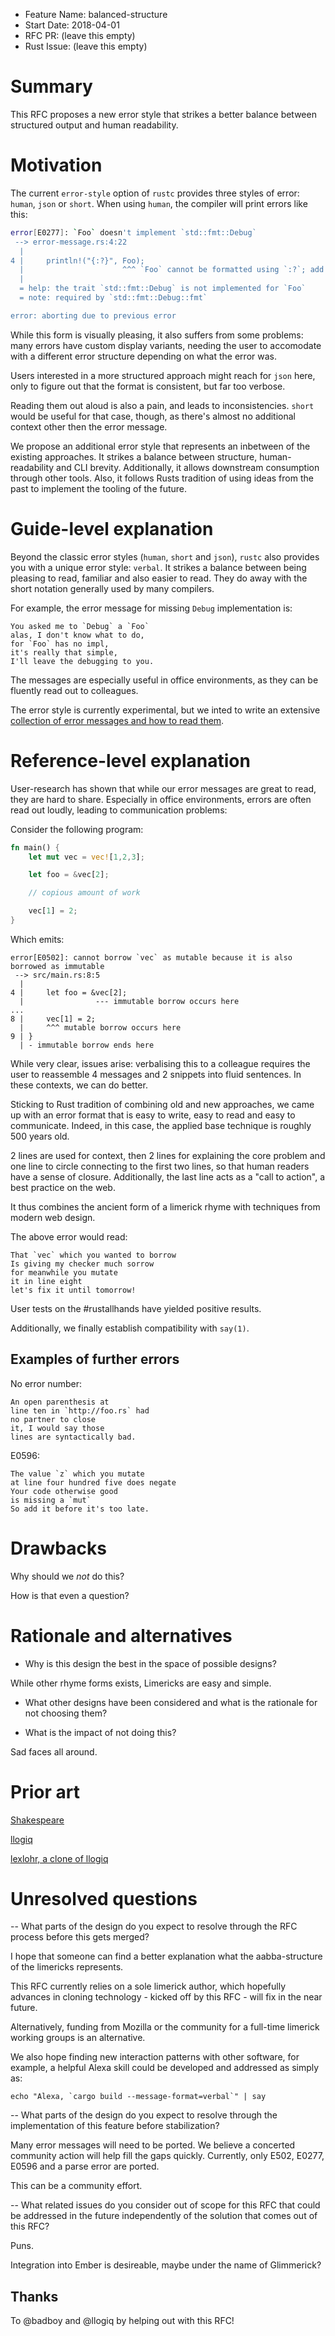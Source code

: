 - Feature Name: balanced-structure
- Start Date: 2018-04-01
- RFC PR: (leave this empty)
- Rust Issue: (leave this empty)

# Summary
[summary]: #summary

This RFC proposes a new error style that strikes a better balance between structured output and human readability.

# Motivation
[motivation]: #motivation

The current `error-style` option of `rustc` provides three styles of error: `human`, `json` or `short`. When using `human`, the compiler will print errors like this:

```sh
error[E0277]: `Foo` doesn't implement `std::fmt::Debug`
 --> error-message.rs:4:22
  |
4 |     println!("{:?}", Foo);
  |                      ^^^ `Foo` cannot be formatted using `:?`; add `#[derive(Debug)]` or manually implement `std::fmt::Debug`
  |
  = help: the trait `std::fmt::Debug` is not implemented for `Foo`
  = note: required by `std::fmt::Debug::fmt`

error: aborting due to previous error
```

While this form is visually pleasing, it also suffers from some problems: many errors have custom display variants, needing the user to accomodate with a different error structure depending on what the error was.

Users interested in a more structured approach might reach for `json` here, only to figure out that the format is consistent, but far too verbose.

Reading them out aloud is also a pain, and leads to inconsistencies. `short` would be useful for that case, though, as there's almost no additional context other then the error message.

We propose an additional error style that represents an inbetween of the existing approaches. It strikes a balance between structure, human-readability and CLI brevity. Additionally, it allows downstream consumption through other tools. Also, it follows Rusts tradition of using ideas from the past to implement the tooling of the future.

# Guide-level explanation
[guide-level-explanation]: #guide-level-explanation

Beyond the classic error styles (`human`, `short` and `json`), `rustc` also provides you with a unique error style: `verbal`. It strikes a balance between being pleasing to read, familiar and also easier to read. They do away with the short notation generally used by many compilers.

For example, the error message for missing `Debug` implementation is:

```
You asked me to `Debug` a `Foo`
alas, I don't know what to do,
for `Foo` has no impl,
it's really that simple,
I'll leave the debugging to you.
```

The messages are especially useful in office environments, as they can be fluently read out to colleagues.

The error style is currently experimental, but we inted to write an extensive [collection of error messages and how to read them](https://books.google.de/books?hl=de&lr=&id=nFdOG5JxWZoC&oi=fnd&pg=PR9&dq=limericks+&ots=m1kV6ZKSFa&sig=2wAwaTDapYnj01S1IqujQL_z85M#v=onepage&q=limericks&f=false).


# Reference-level explanation
[reference-level-explanation]: #reference-level-explanation

User-research has shown that while our error messages are great to read, they are hard to share. Especially in office environments, errors are often read
out loudly, leading to communication problems:

Consider the following program:

```rust
fn main() {
    let mut vec = vec![1,2,3];

    let foo = &vec[2];

    // copious amount of work

    vec[1] = 2;
}
```

Which emits:

```
error[E0502]: cannot borrow `vec` as mutable because it is also borrowed as immutable
 --> src/main.rs:8:5
  |
4 |     let foo = &vec[2];
  |                --- immutable borrow occurs here
...
8 |     vec[1] = 2;
  |     ^^^ mutable borrow occurs here
9 | }
  | - immutable borrow ends here
```

While very clear, issues arise: verbalising this to a colleague requires the user to reassemble 4 messages and 2 snippets into fluid sentences. In these contexts, we can do better.

Sticking to Rust tradition of combining old and new approaches, we came up with an error format that is easy to write, easy to read and easy to communicate. Indeed, in this case, the applied base technique is roughly 500 years old.

2 lines are used for context, then 2 lines for explaining the core problem and one line to circle connecting to the first two lines, so that human readers have a sense of closure. Additionally, the last line acts as a "call to action", a best practice on the web.

It thus combines the ancient form of a limerick rhyme with techniques from modern web design.

The above error would read:

```
That `vec` which you wanted to borrow
Is giving my checker much sorrow
for meanwhile you mutate
it in line eight
let's fix it until tomorrow!
```

User tests on the #rustallhands have yielded positive results.

Additionally, we finally establish compatibility with `say(1)`.

## Examples of further errors

No error number:
```
An open parenthesis at
line ten in `http://foo.rs` had
no partner to close
it, I would say those
lines are syntactically bad.
```

E0596:

```
The value `z` which you mutate
at line four hundred five does negate
Your code otherwise good
is missing a `mut`
So add it before it's too late.
```

# Drawbacks
[drawbacks]: #drawbacks

Why should we *not* do this?

How is that even a question?

# Rationale and alternatives
[alternatives]: #alternatives

- Why is this design the best in the space of possible designs?

While other rhyme forms exists, Limericks are easy and simple.

- What other designs have been considered and what is the rationale for not choosing them?

- What is the impact of not doing this?

Sad faces all around.

# Prior art
[prior-art]: #prior-art

[Shakespeare](http://shakespearelang.sourceforge.net/)

[llogiq](https://twitter.com/llogiq)

[lexlohr, a clone of llogiq](https://twitter.com/lexlohr)

# Unresolved questions
[unresolved]: #unresolved-questions

-- What parts of the design do you expect to resolve through the RFC process before this gets merged?

I hope that someone can find a better explanation what the aabba-structure of the limericks represents.

This RFC currently relies on a sole limerick author, which hopefully advances in cloning technology - kicked off by this RFC - will fix in the near future.

Alternatively, funding from Mozilla or the community for a full-time limerick working groups is an alternative.

We also hope finding new interaction patterns with other software, for example, a helpful Alexa skill could be developed and addressed as simply as:

```
echo "Alexa, `cargo build --message-format=verbal`" | say
```

-- What parts of the design do you expect to resolve through the implementation of this feature before stabilization?

Many error messages will need to be ported. We believe a concerted community action will help fill the gaps quickly. Currently, only E502, E0277, E0596 and a parse error are ported.

This can be a community effort.

-- What related issues do you consider out of scope for this RFC that could be addressed in the future independently of the solution that comes out of this RFC?

Puns.

Integration into Ember is desireable, maybe under the name of Glimmerick?

## Thanks

To @badboy and @llogiq by helping out with this RFC!